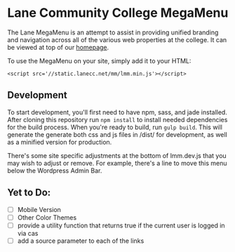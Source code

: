 Lane Community College MegaMenu
===============================
The Lane MegaMenu is an attempt to assist in providing unified branding and navigation across all of the various web properties at the college. It can be viewed at top of our [homepage](https://www.lanecc.edu).

To use the MegaMenu on your site, simply add it to your HTML:

    <script src='//static.lanecc.net/mm/lmm.min.js'></script>

Development
-----------
To start development, you'll first need to have npm, sass, and jade installed. After cloning this repository run `npm install` to install needed dependencies for the build process. When you're ready to build, run `gulp build`. This will generate the generate both css and js files in /dist/ for development, as well as a minified version for production.

There's some site specific adjustments at the bottom of lmm.dev.js that you may wish to adjust or remove. For example, there's a line to move this menu below the Wordpress Admin Bar. 

Yet to Do:
----------
- [ ] Mobile Version
- [ ] Other Color Themes
- [ ] provide a utility function that returns true if the current user is logged in via cas
- [ ] add a source parameter to each of the links 